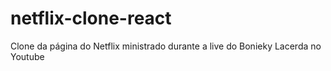 # netflix-clone-react
Clone da página do Netflix ministrado durante a live do Bonieky Lacerda no Youtube
